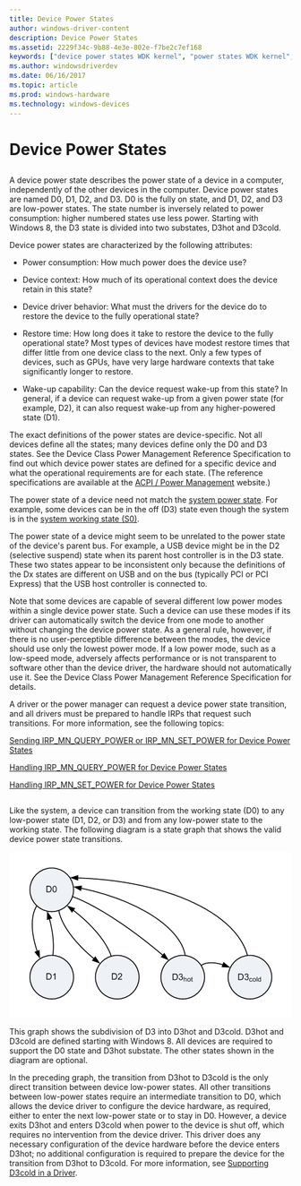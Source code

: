 ```yaml
---
title: Device Power States
author: windows-driver-content
description: Device Power States
ms.assetid: 2229f34c-9b88-4e3e-802e-f7be2c7ef168
keywords: ["device power states WDK kernel", "power states WDK kernel", "states WDK power management", "Dx names WDK power management", "low power modes WDK kernel", "power saving modes WDK kernel", "continuous power WDK kernel", "delays WDK power management"]
ms.author: windowsdriverdev
ms.date: 06/16/2017
ms.topic: article
ms.prod: windows-hardware
ms.technology: windows-devices
---
```


# Device Power States


## <a href="" id="ddk-device-power-states-kg"></a>


A device power state describes the power state of a device in a computer, independently of the other devices in the computer. Device power states are named D0, D1, D2, and D3. D0 is the fully on state, and D1, D2, and D3 are low-power states. The state number is inversely related to power consumption: higher numbered states use less power. Starting with Windows 8, the D3 state is divided into two substates, D3hot and D3cold.

Device power states are characterized by the following attributes:

-   Power consumption: How much power does the device use?

-   Device context: How much of its operational context does the device retain in this state?

-   Device driver behavior: What must the drivers for the device do to restore the device to the fully operational state?

-   Restore time: How long does it take to restore the device to the fully operational state? Most types of devices have modest restore times that differ little from one device class to the next. Only a few types of devices, such as GPUs, have very large hardware contexts that take significantly longer to restore.

-   Wake-up capability: Can the device request wake-up from this state? In general, if a device can request wake-up from a given power state (for example, D2), it can also request wake-up from any higher-powered state (D1).

The exact definitions of the power states are device-specific. Not all devices define all the states; many devices define only the D0 and D3 states. See the Device Class Power Management Reference Specification to find out which device power states are defined for a specific device and what the operational requirements are for each state. (The reference specifications are available at the [ACPI / Power Management](http://go.microsoft.com/fwlink/p/?linkid=57185) website.)

The power state of a device need not match the [system power state](system-power-states.md). For example, some devices can be in the off (D3) state even though the system is in the [system working state (S0)](system-working-state-s0.md).

The power state of a device might seem to be unrelated to the power state of the device's parent bus. For example, a USB device might be in the D2 (selective suspend) state when its parent host controller is in the D3 state. These two states appear to be inconsistent only because the definitions of the Dx states are different on USB and on the bus (typically PCI or PCI Express) that the USB host controller is connected to.

Note that some devices are capable of several different low power modes within a single device power state. Such a device can use these modes if its driver can automatically switch the device from one mode to another without changing the device power state. As a general rule, however, if there is no user-perceptible difference between the modes, the device should use only the lowest power mode. If a low power mode, such as a low-speed mode, adversely affects performance or is not transparent to software other than the device driver, the hardware should not automatically use it. See the Device Class Power Management Reference Specification for details.

A driver or the power manager can request a device power state transition, and all drivers must be prepared to handle IRPs that request such transitions. For more information, see the following topics:

[Sending IRP\_MN\_QUERY\_POWER or IRP\_MN\_SET\_POWER for Device Power States](sending-irp-mn-query-power-or-irp-mn-set-power-for-device-power-states.md)

[Handling IRP\_MN\_QUERY\_POWER for Device Power States](handling-irp-mn-query-power-for-device-power-states.md)

[Handling IRP\_MN\_SET\_POWER for Device Power States](handling-irp-mn-set-power-for-device-power-states.md)

## <a href="" id="power-state-diagram"></a>


Like the system, a device can transition from the working state (D0) to any low-power state (D1, D2, or D3) and from any low-power state to the working state. The following diagram is a state graph that shows the valid device power state transitions.

![diagram illustrating the valid device power state transitions](images/dxpostates.png)

This graph shows the subdivision of D3 into D3hot and D3cold. D3hot and D3cold are defined starting with Windows 8. All devices are required to support the D0 state and D3hot substate. The other states shown in the diagram are optional.

In the preceding graph, the transition from D3hot to D3cold is the only direct transition between device low-power states. All other transitions between low-power states require an intermediate transition to D0, which allows the device driver to configure the device hardware, as required, either to enter the next low-power state or to stay in D0. However, a device exits D3hot and enters D3cold when power to the device is shut off, which requires no intervention from the device driver. This driver does any necessary configuration of the device hardware before the device enters D3hot; no additional configuration is required to prepare the device for the transition from D3hot to D3cold. For more information, see [Supporting D3cold in a Driver](supporting-d3cold-in-a-driver.md).

 

 




